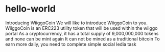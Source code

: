 # hello-world
Introducing WiiggoCoin
We will like to introduce WiiggoCoin to you. WiiggoCoin is an ERC223 utility token that will be used within the wiiggo portal
As a cryptocurrency, it has a total supply of 9,000,000,000 tokens and none can be mint again
It can not be mined as a traditional bitcoin
To earn more daily, you need to complete simple social ledia task
